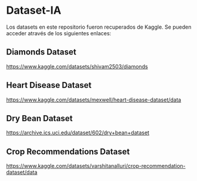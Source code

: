 # Dataset-IA
Los datasets en este repositorio fueron recuperados de Kaggle. Se pueden acceder através de los siguientes enlaces:
## Diamonds Dataset
https://www.kaggle.com/datasets/shivam2503/diamonds
## Heart Disease Dataset
https://www.kaggle.com/datasets/mexwell/heart-disease-dataset/data
## Dry Bean Dataset
https://archive.ics.uci.edu/dataset/602/dry+bean+dataset
## Crop Recommendations Dataset
https://www.kaggle.com/datasets/varshitanalluri/crop-recommendation-dataset/data
